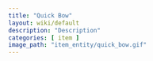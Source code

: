 ```yaml
---
title: "Quick Bow"
layout: wiki/default
description: "Description"
categories: [ item ]
image_path: "item_entity/quick_bow.gif"
---
```

